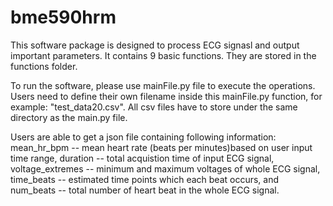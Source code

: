 # bme590hrm
This software package is designed to process ECG signasl and output important parameters. It contains 9 basic functions. They are stored in the functions folder. 

To run the software, please use mainFile.py file to execute the operations. Users need to define their own filename inside this mainFile.py function, for example: "test_data20.csv". All csv files have to store under the same directory as the main.py file. 

Users are able to get a json file containing following information: mean_hr_bpm -- mean heart rate (beats per minutes)based on user input time range, duration -- total acquistion time of input ECG signal, voltage_extremes -- minimum and maximum voltages of whole ECG signal, time_beats -- estimated time points which each beat occurs, and num_beats -- total number of heart beat in the whole ECG signal. 
